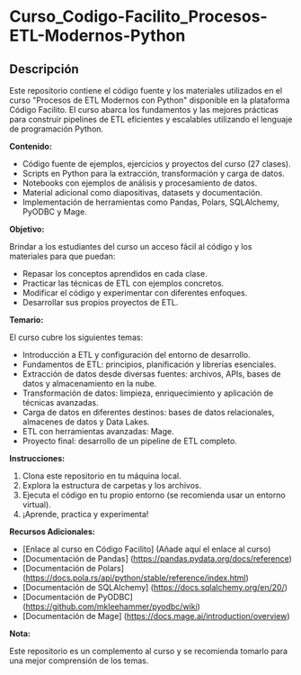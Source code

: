 # Curso_Codigo-Facilito_Procesos-ETL-Modernos-Python

## Descripción

Este repositorio contiene el código fuente y los materiales utilizados en el curso "Procesos de ETL Modernos con Python" disponible en la plataforma Código Facilito. El curso abarca los fundamentos y las mejores prácticas para construir pipelines de ETL eficientes y escalables utilizando el lenguaje de programación Python.

**Contenido:**

* Código fuente de ejemplos, ejercicios y proyectos del curso (27 clases).
* Scripts en Python para la extracción, transformación y carga de datos.
* Notebooks con ejemplos de análisis y procesamiento de datos.
* Material adicional como diapositivas, datasets y documentación.
* Implementación de herramientas como Pandas, Polars, SQLAlchemy, PyODBC y Mage.

**Objetivo:**

Brindar a los estudiantes del curso un acceso fácil al código y los materiales para que puedan:

* Repasar los conceptos aprendidos en cada clase.
* Practicar las técnicas de ETL con ejemplos concretos.
*  Modificar el código y experimentar con diferentes enfoques.
*  Desarrollar sus propios proyectos de ETL.

**Temario:**

El curso cubre los siguientes temas:

* Introducción a ETL y configuración del entorno de desarrollo.
* Fundamentos de ETL: principios, planificación y librerías esenciales.
* Extracción de datos desde diversas fuentes: archivos, APIs, bases de datos y almacenamiento en la nube.
* Transformación de datos: limpieza, enriquecimiento y aplicación de técnicas avanzadas.
* Carga de datos en diferentes destinos: bases de datos relacionales, almacenes de datos y Data Lakes.
* ETL con herramientas avanzadas: Mage.
* Proyecto final: desarrollo de un pipeline de ETL completo.

**Instrucciones:**

1. Clona este repositorio en tu máquina local.
2. Explora la estructura de carpetas y los archivos.
3. Ejecuta el código en tu propio entorno (se recomienda usar un entorno virtual).
4.  ¡Aprende, practica y experimenta!

**Recursos Adicionales:**

* [Enlace al curso en Código Facilito] (Añade aquí el enlace al curso)
* [Documentación de Pandas] (https://pandas.pydata.org/docs/reference)
* [Documentación de Polars] (https://docs.pola.rs/api/python/stable/reference/index.html)
* [Documentación de SQLAlchemy] (https://docs.sqlalchemy.org/en/20/)
* [Documentación de PyODBC] (https://github.com/mkleehammer/pyodbc/wiki)
* [Documentación de Mage] (https://docs.mage.ai/introduction/overview)

**Nota:**

Este repositorio es un complemento al curso y se recomienda tomarlo para una mejor comprensión de los temas.
